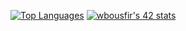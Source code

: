 [![Top Languages](https://github-readme-stats.vercel.app/api/top-langs/?username=vakandi&theme=shades-of-purple&show_icons=true&hide=makefile,html&layout=compact)](https://github.com/vakandi)
[![wbousfir's 42 stats](https://badge42.vercel.app/api/v2/cl3uqjxpb003009mkfdp7ragv/stats?cursusId=21&coalitionId=281)](https://github.com/JaeSeoKim/badge42)

